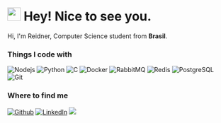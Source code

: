 <h1><img src="https://emojis.slackmojis.com/emojis/images/1531849430/4246/blob-sunglasses.gif?1531849430" width="30"/> Hey! Nice to see you.</h1>

<p>Hi, I'm Reidner, Computer Science student from <b>Brasil</b>.
<h3>Things I code with</h3>
<p> 
  <img alt="Nodejs" src="https://img.shields.io/badge/-Nodejs-000?style=flat-square&logo=Node.js&logoColor=white" />
  <img alt="Python" src="https://img.shields.io/badge/-Python-000?style=flat-square&logo=python&logoColor=white" />
  <img alt="C" src="https://img.shields.io/badge/-C-000?style=flat-square&logo=c&logoColor=white" />
  <img alt="Docker" src="https://img.shields.io/badge/-Docker-000?style=flat-square&logo=docker&logoColor=white" />
  <img alt="RabbitMQ" src="https://img.shields.io/badge/-RabbitMQ-000?style=flat-square&logo=RabbitMQ&logoColor=white"/>
  <img alt="Redis" src="https://img.shields.io/badge/-Redis-000?style=flat-square&logo=redis&logoColor=white" />
  <img alt="PostgreSQL" src="https://img.shields.io/badge/-PostgreSQL-000?style=flat-square&logo=postgresql&logoColor=white" />
  <img alt="Git" src="https://img.shields.io/badge/-Git-000?style=flat-square&logo=git&logoColor=white" />
</p>

<h3>Where to find me</h3>
<p><a href="https://github.com/reidn3r" target="_blank"><img alt="Github" src="https://img.shields.io/badge/GitHub-%2312100E.svg?&style=for-the-badge&logo=Github&logoColor=white" /></a> <a href="https://www.linkedin.com/in/reidner-adnan" target="_blank"><img alt="LinkedIn" src="https://img.shields.io/badge/linkedin-%230077B5.svg?&style=for-the-badge&logo=linkedin&logoColor=white" /></a> <a href="https://medium.com/@th.guibert" target="_blank"></a>
<a href="mailto:rdn.adn00@gmail.com"><img src="https://img.shields.io/badge/Gmail-D14836?style=for-the-badge&logo=gmail&logoColor=white"/>
</p>
